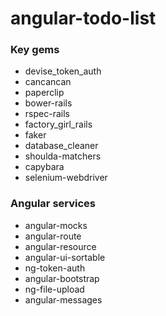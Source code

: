 # angular-todo-list

### Key gems
* devise_token_auth
* cancancan
* paperclip
* bower-rails
* rspec-rails
* factory_girl_rails
* faker
* database_cleaner
* shoulda-matchers
* capybara
* selenium-webdriver

### Angular services
* angular-mocks
* angular-route
* angular-resource
* angular-ui-sortable
* ng-token-auth
* angular-bootstrap
* ng-file-upload
* angular-messages
